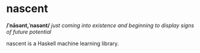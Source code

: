# nascent

**/ˈnāsənt,ˈnasənt/** 
*just coming into existence and beginning to display signs of future potential*

nascent is a Haskell machine learning library.
